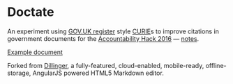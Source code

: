 # Doctate

An experiment using [GOV.UK register](https://www.gov.uk/government/publications/registers/registers) style [CURIE](https://en.wikipedia.org/wiki/CURIE)s to improve citations in government documents for the [Accountability Hack 2016](http://accountabilityhack.org/) — [notes](https://hackpad.com/Doctate-eNPz3vV2FrT).

[Example document](store/legislation/uksi-2015-1227.md)

Forked from [Dillinger](http://dillinger.io/), a fully-featured, cloud-enabled, mobile-ready, offline-storage, AngularJS powered HTML5 Markdown editor.
